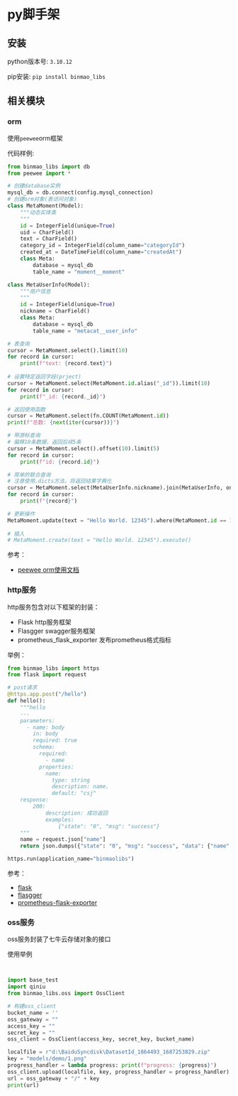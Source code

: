 # py脚手架

## 安装
python版本号: ```3.10.12```

pip安装: ```pip install binmao_libs```

## 相关模块
### orm
使用```peewee```orm框架

代码样例:
```python
from binmao_libs import db
from peewee import *

# 创建database实例
mysql_db = db.connect(config.mysql_connection)
# 创建orm对象(表访问对象)
class MetaMoment(Model):
	"""动态实体类
    """
	id = IntegerField(unique=True)
	uid = CharField()
	text = CharField()
	category_id = IntegerField(column_name="categoryId")
	created_at = DateTimeField(column_name="createdAt")
	class Meta:
		database = mysql_db
		table_name = "moment__moment"

class MetaUserInfo(Model):
	"""用户信息
	"""
	id = IntegerField(unique=True)
	nickname = CharField()
	class Meta:
		database = mysql_db
		table_name = "metacat__user_info"

# 表查询
cursor = MetaMoment.select().limit(10)
for record in cursor:
	print(f"text: {record.text}")
	
# 设置特定返回字段(prject)
cursor = MetaMoment.select(MetaMoment.id.alias("_id")).limit(10)
for record in cursor:
	print(f"_id: {record._id}")

# 返回使用函数
cursor = MetaMoment.select(fn.COUNT(MetaMoment.id))
print(f"总数: {next(iter(cursor))}")

# 带游标查询
# 偏移10条数据，返回后续5条
cursor = MetaMoment.select().offset(10).limit(5)
for record in cursor:
	print(f"id: {record.id}")

# 简单的联合查询
# 注意使用.dicts方法，将返回结果字典化
cursor = MetaMoment.select(MetaUserInfo.nickname).join(MetaUserInfo, on=(MetaUserInfo.id == MetaMoment.uid)).limit(1).dicts()
for record in cursor:
	print(f"{record}")

# 更新操作
MetaMoment.update(text = "Hello World. 12345").where(MetaMoment.id == 1).execute()
  
# 插入
# MetaMoment.create(text = "Hello World. 12345").execute()

```
参考：
* [peewee orm使用文档](http://docs.peewee-orm.com/en/latest/peewee/quickstart.html)

### http服务
http服务包含对以下框架的封装：
* Flask
  http服务框架
* Flasgger
  swagger服务框架
* prometheus_flask_exporter
  发布prometheus格式指标

举例：
```python
from binmao_libs import https
from flask import request

# post请求
@https.app.post("/hello")
def hello():
    """hello
    ---
    parameters:
      - name: body
        in: body
        required: true
        schema:
          required:
            - name
          properties:
            name:
              type: string
              description: name.
              default: "csj"
    response:
        200:
            description: 成功返回
            examples:
                {"state": "0", "msg": "success"}
    """
    name = request.json["name"]
    return json.dumps({"state": "0", "msg": "success", "data": {"name": name}})

https.run(application_name="binmaolibs")
```
参考：
* [flask](https://flask.palletsprojects.com/en/2.3.x/)
* [flasgger](https://github.com/flasgger/flasgger)
* [prometheus-flask-exporter](https://pypi.org/project/prometheus-flask-exporter/)

### oss服务
oss服务封装了七牛云存储对象的接口

使用举例
```python


import base_test
import qiniu
from binmao_libs.oss import OssClient

# 构建oss_client
bucket_name = ''
oss_gateway = ""
access_key = ""
secret_key = ""
oss_client = OssClient(access_key, secret_key, bucket_name)

localfile = r"d:\BaiduSyncdisk\DatasetId_1864493_1687253829.zip"
key = "models/demo/1.png"
progress_handler = lambda progress: print(f"progress: {progress}")
oss_client.upload(localfile, key, progress_handler = progress_handler)
url = oss_gateway + "/" + key
print(url)

```
